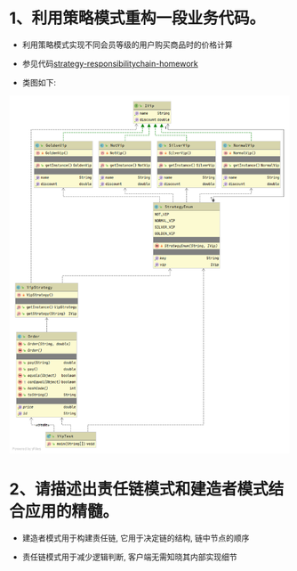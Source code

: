 # 1、利用策略模式重构一段业务代码。

* 利用策略模式实现不同会员等级的用户购买商品时的价格计算

* 参见代码[strategy-responsibilitychain-homework](./strategy-responsibilitychain-homework)


* 类图如下:

![](./homeworkMD/vipUML.png)


# 2、请描述出责任链模式和建造者模式结合应用的精髓。


* 建造者模式用于构建责任链, 它用于决定链的结构, 链中节点的顺序


* 责任链模式用于减少逻辑判断, 客户端无需知晓其内部实现细节